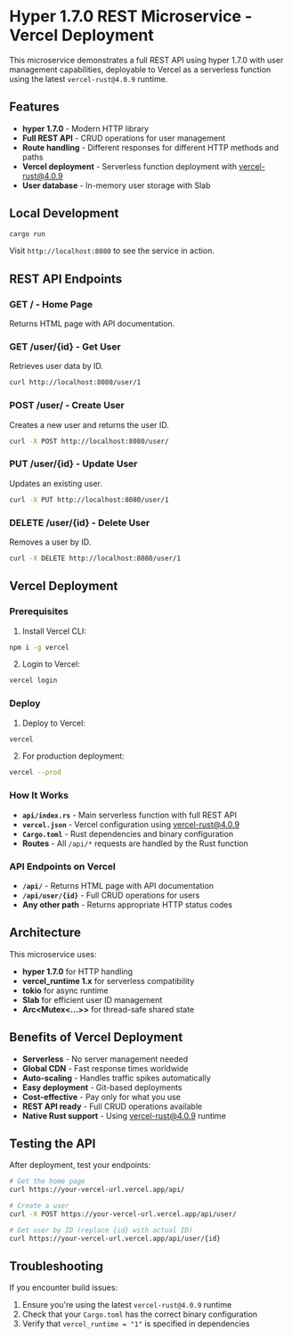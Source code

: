 # Hyper 1.7.0 REST Microservice - Vercel Deployment

This microservice demonstrates a full REST API using hyper 1.7.0 with user management capabilities, deployable to Vercel as a serverless function using the latest `vercel-rust@4.0.9` runtime.

## Features

- **hyper 1.7.0** - Modern HTTP library
- **Full REST API** - CRUD operations for user management
- **Route handling** - Different responses for different HTTP methods and paths
- **Vercel deployment** - Serverless function deployment with vercel-rust@4.0.9
- **User database** - In-memory user storage with Slab

## Local Development

```bash
cargo run
```

Visit `http://localhost:8080` to see the service in action.

## REST API Endpoints

### **GET /** - Home Page
Returns HTML page with API documentation.

### **GET /user/{id}** - Get User
Retrieves user data by ID.
```bash
curl http://localhost:8080/user/1
```

### **POST /user/** - Create User
Creates a new user and returns the user ID.
```bash
curl -X POST http://localhost:8080/user/
```

### **PUT /user/{id}** - Update User
Updates an existing user.
```bash
curl -X PUT http://localhost:8080/user/1
```

### **DELETE /user/{id}** - Delete User
Removes a user by ID.
```bash
curl -X DELETE http://localhost:8080/user/1
```

## Vercel Deployment

### Prerequisites

1. Install Vercel CLI:
```bash
npm i -g vercel
```

2. Login to Vercel:
```bash
vercel login
```

### Deploy

1. Deploy to Vercel:
```bash
vercel
```

2. For production deployment:
```bash
vercel --prod
```

### How It Works

- **`api/index.rs`** - Main serverless function with full REST API
- **`vercel.json`** - Vercel configuration using vercel-rust@4.0.9
- **`Cargo.toml`** - Rust dependencies and binary configuration
- **Routes** - All `/api/*` requests are handled by the Rust function

### API Endpoints on Vercel

- **`/api/`** - Returns HTML page with API documentation
- **`/api/user/{id}`** - Full CRUD operations for users
- **Any other path** - Returns appropriate HTTP status codes

## Architecture

This microservice uses:
- **hyper 1.7.0** for HTTP handling
- **vercel_runtime 1.x** for serverless compatibility
- **tokio** for async runtime
- **Slab** for efficient user ID management
- **Arc<Mutex<...>>** for thread-safe shared state

## Benefits of Vercel Deployment

- **Serverless** - No server management needed
- **Global CDN** - Fast response times worldwide
- **Auto-scaling** - Handles traffic spikes automatically
- **Easy deployment** - Git-based deployments
- **Cost-effective** - Pay only for what you use
- **REST API ready** - Full CRUD operations available
- **Native Rust support** - Using vercel-rust@4.0.9 runtime

## Testing the API

After deployment, test your endpoints:

```bash
# Get the home page
curl https://your-vercel-url.vercel.app/api/

# Create a user
curl -X POST https://your-vercel-url.vercel.app/api/user/

# Get user by ID (replace {id} with actual ID)
curl https://your-vercel-url.vercel.app/api/user/{id}
```

## Troubleshooting

If you encounter build issues:
1. Ensure you're using the latest `vercel-rust@4.0.9` runtime
2. Check that your `Cargo.toml` has the correct binary configuration
3. Verify that `vercel_runtime = "1"` is specified in dependencies 